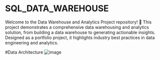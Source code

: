 # SQL_DATA_WAREHOUSE
Welcome to the Data Warehouse and Analytics Project repository! 🚀
This project demonstrates a comprehensive data warehousing and analytics solution, from building a data warehouse to generating actionable insights. Designed as a portfolio project, it highlights industry best practices in data engineering and analytics.

#Data Architecture
![image](https://github.com/user-attachments/assets/7f5bbb25-15b1-4989-a8b6-40a02e01d49f)

